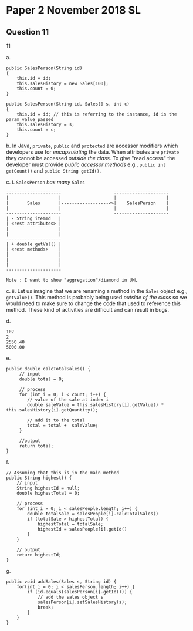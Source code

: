 # Paper 2 November 2018 SL

## Question 11

11 

a. 

```
public SalesPerson(String id)
{
    this.id = id;
    this.salesHistory = new Sales[100];
    this.count = 0;
}

public SalesPerson(String id, Sales[] s, int c)
{
    this.id = id; // this is referring to the instance, id is the param value passed
    this.salesHistory = s;
    this.count = c;
}
```

b. In Java, `private`, `public` and `protected` are accessor modifiers which developers use for *encapsulating* the data. When attributes are `private` they cannot be accessed *outside the class*. To give "read access" the developer must provide *public accessor methods* e.g., `public int getCount()` and `public String getId()`. 

c. i. `SalesPerson` *has many* `Sales`

```
---------------------                    --------------------- 
|                   |                    |                   |
|       Sales       |------------------<>|    SalesPerson    |
|                   |                    |                   | 
---------------------                    ---------------------
| - String itemId   |
| <rest attributes> |
|                   |
|                   |
---------------------
| + double getVal() |
| <rest methods>    |
|                   |
|                   |
|                   |
---------------------

Note : I want to show "aggregation"/diamond in UML
```

c. ii. Let us imagine that we are renaming a method in the `Sales` object e.g., `getValue()`. This method is probably being used *outside of the class* so we would need to make sure to change the code that used to reference this method. These kind of activities are difficult and can result in bugs.

d. 
```
102
2
2550.40
5000.00
```

e. 

```
public double calcTotalSales() {
     // input
     double total = 0;

     // process
     for (int i = 0; i < count; i++) {
        // value of the sale at index i
        double saleValue = this.salesHistory[i].getValue() * this.salesHistory[i].getQuantity();

        // add it to the total
        total = total +  saleValue;
     }

     //output
     return total;
}
```

f. 

```
// Assuming that this is in the main method
public String highest() {
    // input
    String highestId = null;
    double highestTotal = 0;

    // process
    for (int i = 0; i < salesPeople.length; i++) {
        double totalSale = salesPeople[i].calcTotalSales()
        if (totalSale > highestTotal) {
            highestTotal = totalSale;
            highestId = salesPeople[i].getId()
        }
    }

    // output
    return highestId;
}
```

g. 

```
public void addSales(Sales s, String id) {
    for(int i = 0; i < salesPerson.length; i++) {
        if (id.equals(salesPerson[i].getId())) {
            // add the sales object s
            salesPerson[i].setSalesHistory(s);
            break;
        }
    }
}
```


